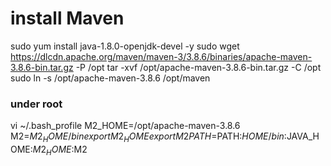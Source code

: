 # install Maven
sudo yum install java-1.8.0-openjdk-devel -y
sudo wget https://dlcdn.apache.org/maven/maven-3/3.8.6/binaries/apache-maven-3.8.6-bin.tar.gz -P /opt
tar -xvf /opt/apache-maven-3.8.6-bin.tar.gz -C /opt
sudo ln -s /opt/apache-maven-3.8.6 /opt/maven
### under root
vi ~/.bash_profile
M2_HOME=/opt/apache-maven-3.8.6
M2=$M2_HOME/bin
export M2_HOME
export M2
PATH=$PATH:$HOME/bin:$JAVA_HOME:$M2_HOME:$M2